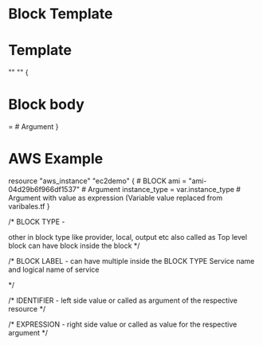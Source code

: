 
# Block Template


# Template
<BLOCK TYPE> "<BLOCK LABEL>" "<BLOCK LABEL>"   {
  # Block body
  <IDENTIFIER> = <EXPRESSION> # Argument
}

# AWS Example
resource "aws_instance" "ec2demo" { # BLOCK
  ami           = "ami-04d29b6f966df1537" # Argument
  instance_type = var.instance_type # Argument with value as expression (Variable value replaced from varibales.tf
}




/*
BLOCK TYPE -

other in block type like provider, local, output etc
also called as Top level block 
can have block inside the block 
*/


/*
BLOCK LABEL - 
can have multiple inside the BLOCK TYPE
Service name and logical name of service 

*/

/*
IDENTIFIER - 
left side value or called as argument of the respective resource
*/


/*
EXPRESSION - 
right side value or called as value for the respective argument
*/



